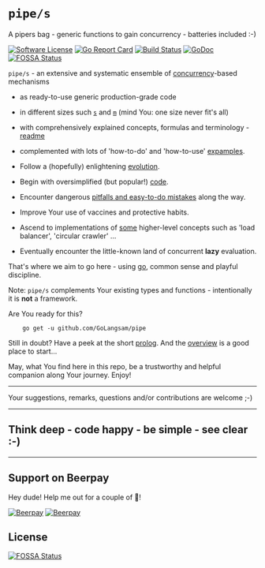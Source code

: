 # `pipe/s`
A pipers bag - generic functions to gain concurrency - batteries included :-)

[![Software License](https://img.shields.io/badge/license-MIT-brightgreen.svg?style=flat-square)](LICENSE.md)
[![Go Report Card](https://goreportcard.com/badge/github.com/GoLangsam/pipe)](https://goreportcard.com/report/github.com/GoLangsam/pipe)
[![Build Status](https://travis-ci.org/GoLangsam/pipe.svg?branch=master)](https://travis-ci.org/GoLangsam/pipe)
[![GoDoc](https://godoc.org/github.com/GoLangsam/pipe?status.svg)](https://godoc.org/github.com/GoLangsam/pipe)
[![FOSSA Status](https://app.fossa.io/api/projects/git%2Bgithub.com%2FGoLangsam%2Fpipe.svg?type=shield)](https://app.fossa.io/projects/git%2Bgithub.com%2FGoLangsam%2Fpipe?ref=badge_shield)

`pipe/s` - an extensive and systematic ensemble of [concurrency](readme/adverts.md)-based mechanisms

- as ready-to-use generic production-grade code
- in different sizes such [`s`](s/) and [`m`](m/) (mind You: one size never fit's all)
- with comprehensively explained concepts, formulas and terminology - [readme](readme/)
- complemented with lots of 'how-to-do' and 'how-to-use' [expamples](expamples/).

- Follow a (hopefully) enlightening [evolution](readme/evolve.md).
- Begin with oversimplified (but popular!) [code](readme/in-the-wild.md).
- Encounter dangerous [pitfalls and easy-to-do mistakes](readme/pitfalls.md) along the way.
- Improve Your use of vaccines and protective habits.
- Ascend to implementations of [some](any/) higher-level concepts such as 'load balancer', 'circular crawler' ...
- Eventually encounter the little-known land of concurrent **lazy** evaluation.

That's where we aim to go here - using [go](https.//golang.org/ "golang.org"), common sense and playful discipline.

Note: `pipe/s` complements Your existing types and functions - intentionally it is **not** a framework.

Are You ready for this?

```
    go get -u github.com/GoLangsam/pipe
```

Still in doubt? Have a peek at the short [prolog](readme/prolog.md).
And the [overview](readme/overview.md) is a good place to start...

May, what You find here in this repo, be a trustworthy and helpful companion along Your journey. Enjoy!

---
Your suggestions, remarks, questions and/or contributions are welcome ;-)

---
## Think deep - code happy - be simple - see clear :-)

---
## Support on Beerpay
Hey dude! Help me out for a couple of :beers:!

[![Beerpay](https://beerpay.io/GoLangsam/pipe/badge.svg?style=beer-square)](https://beerpay.io/GoLangsam/pipe)  [![Beerpay](https://beerpay.io/GoLangsam/pipe/make-wish.svg?style=flat-square)](https://beerpay.io/GoLangsam/pipe?focus=wish)

## License
[![FOSSA Status](https://app.fossa.io/api/projects/git%2Bgithub.com%2FGoLangsam%2Fpipe.svg?type=large)](https://app.fossa.io/projects/git%2Bgithub.com%2FGoLangsam%2Fpipe?ref=badge_large)